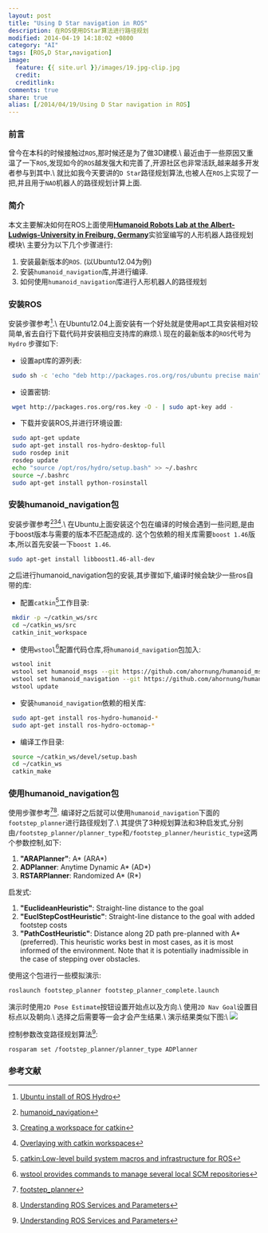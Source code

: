 ```yaml
---
layout: post
title: "Using D Star navigation in ROS"
description: 在ROS使用DStar算法进行路径规划
modified: 2014-04-19 14:18:02 +0800
category: "AI"
tags: [ROS,D Star,navigation]
image:
  feature: {{ site.url }}/images/19.jpg-clip.jpg
  credit:
  creditlink:
comments: true
share: true
alias: [/2014/04/19/Using D Star navigation in ROS]
---
```


### 前言
曾今在本科的时候接触过`ROS`,那时候还是为了做3D建模.\\
最近由于一些原因又重温了一下`ROS`,发现如今的`ROS`越发强大和完善了,开源社区也非常活跃,越来越多开发者参与到其中.\\
就比如我今天要讲的`D Star`路径规划算法,也被人在`ROS`上实现了一把,并且用于`NAO`机器人的路径规划计算上面.

<!--more-->

### 简介
本文主要解决如何在ROS上面使用[**Humanoid Robots Lab at the Albert-Ludwigs-University in Freiburg, Germany**](http://hrl.informatik.uni-freiburg.de/)实验室编写的人形机器人路径规划模块\\
主要分为以下几个步骤进行:

 1. 安装最新版本的`ROS`. (以Ubuntu12.04为例)
 2. 安装`humanoid_navigation`库,并进行编译.
 3. 如何使用`humanoid_navigation`库进行人形机器人的路径规划

### 安装ROS
安装步骤参考[^1].\\
在Ubuntu12.04上面安装有一个好处就是使用apt工具安装相对较简单,省去自行下载代码并安装相应支持库的麻烦.\\
现在的最新版本的`ROS`代号为`Hydro`
步骤如下:

 + 设置apt库的源列表:

~~~ sh
 sudo sh -c 'echo "deb http://packages.ros.org/ros/ubuntu precise main" > /etc/apt/sources.list.d/ros-latest.list'
~~~

 + 设置密钥:

~~~ sh
 wget http://packages.ros.org/ros.key -O - | sudo apt-key add -
~~~

 + 下载并安装ROS,并进行环境设置:

~~~ sh
 sudo apt-get update
 sudo apt-get install ros-hydro-desktop-full
 sudo rosdep init
 rosdep update
 echo "source /opt/ros/hydro/setup.bash" >> ~/.bashrc
 source ~/.bashrc
 sudo apt-get install python-rosinstall
~~~

### 安装humanoid_navigation包
安装步骤参考[^2][^3][^4].\\
在Ubuntu上面安装这个包在编译的时候会遇到一些问题,是由于boost版本与需要的版本不匹配造成的.
这个包依赖的相关库需要`boost 1.46`版本,所以首先安装一下`boost 1.46`.

~~~ sh
sudo apt-get install libboost1.46-all-dev
~~~

之后进行humanoid_navigation包的安装,其步骤如下,编译时候会缺少一些ros自带的库:

 * 配置`catkin`[^5]工作目录:

~~~ sh
 mkdir -p ~/catkin_ws/src
 cd ~/catkin_ws/src
 catkin_init_workspace
~~~

 * 使用`wstool`[^6]配置代码仓库,将`humanoid_navigation`包加入:

~~~ sh
 wstool init
 wstool set humanoid_msgs --git https://github.com/ahornung/humanoid_msgs
 wstool set humanoid_navigation --git https://github.com/ahornung/humanoid_navigation -v hydro-devel
 wstool update
~~~

 * 安装`humanoid_navigation`依赖的相关库:

~~~ sh
 sudo apt-get install ros-hydro-humanoid-*
 sudo apt-get install ros-hydro-octomap-*
~~~

 * 编译工作目录:

~~~ sh
 source ~/catkin_ws/devel/setup.bash
 cd ~/catkin_ws
 catkin_make
~~~

### 使用humanoid_navigation包
使用步骤参考[^7][^8].
编译好之后就可以使用`humanoid_navigation`下面的`footstep_planner`进行路径规划了.\\
其提供了3种规划算法和3种启发式,分别由`/footstep_planner/planner_type`和`/footstep_planner/heuristic_type`这两个参数控制,如下:

 1. **"ARAPlanner"**: A* (ARA*)
 2. **ADPlanner**: Anytime Dynamic A* (AD*)
 3. **RSTARPlanner**: Randomized A* (R*)

启发式:

 1. **"EuclideanHeuristic"**: Straight-line distance to the goal
 2. **"EuclStepCostHeuristic"**: Straight-line distance to the goal with added footstep costs
 3. **"PathCostHeuristic"**: Distance along 2D path pre-planned with A* (preferred). This heuristic works best in most cases, as it is most informed of the environment. Note that it is potentially inadmissible in the case of stepping over obstacles.

使用这个包进行一些模拟演示:

~~~ sh
roslaunch footstep_planner footstep_planner_complete.launch
~~~

演示时使用`2D Pose Estimate`按钮设置开始点以及方向.\\
使用`2D Nav Goal`设置目标点以及朝向.\\
选择之后需要等一会才会产生结果.\\
演示结果类似下图:\\
![](/images/footstep_planner.png)


控制参数改变路径规划算法[^8]:

~~~ sh
rosparam set /footstep_planner/planner_type ADPlanner
~~~


### 参考文献
[^1]: [Ubuntu install of ROS Hydro](http://wiki.ros.org/hydro/Installation/Ubuntu)
[^2]: [humanoid_navigation](http://wiki.ros.org/humanoid_navigation?distro=hydro)
[^3]: [Creating a workspace for catkin](http://wiki.ros.org/catkin/Tutorials/create_a_workspace)
[^4]: [Overlaying with catkin workspaces](http://wiki.ros.org/catkin/Tutorials/workspace_overlaying)
[^5]: [catkin:Low-level build system macros and infrastructure for ROS](http://wiki.ros.org/catkin)
[^6]: [wstool provides commands to manage several local SCM repositories](http://wiki.ros.org/wstool)
[^7]: [footstep_planner](http://wiki.ros.org/footstep_planner?distro=hydro)
[^8]: [Understanding ROS Services and Parameters](http://wiki.ros.org/ROS/Tutorials/UnderstandingServicesParams)

